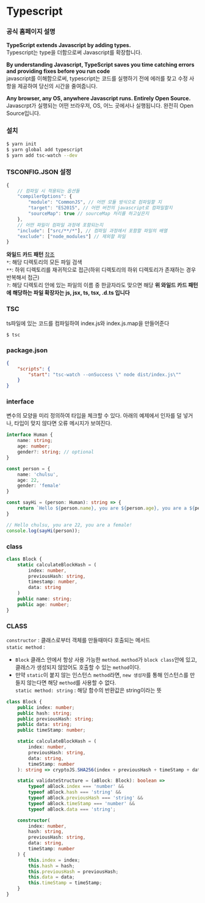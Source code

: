 # Typescript

### 공식 홈페이지 설명
**TypeScript extends Javascript by adding types.**  
Typescript는 type을 더함으로써 Javascript를 확장합니다.

**By understanding Javascript, TypeScript saves you time catching errors and providing fixes before you run code**  
javascript를 이해함으로써, typescript는 코드를 실행하기 전에 에러를 찾고 수정 사항을 제공하여 당신의 시간을 줄여줍니다.

**Any browser, any OS, anywhere Javascript runs. Entirely Open Source.**  
Javascrpt가 실행되는 어떤 브라우저, OS, 어느 곳에서나 실행됩니다. 완전히 Open Source입니다.

### 설치

```bash
$ yarn init
$ yarn global add typescript
$ yarn add tsc-watch --dev
```

### TSCONFIG.JSON 설정
```typescript
{
    // 컴파일 시 적용되는 옵션들
    "compilerOptions": {
        "module": "CommonJS", // 어떤 모듈 방식으로 컴파일할 지
        "target": "ES2015", // 어떤 버전의 javascript로 컴파일할지
        "sourceMap": true // sourceMap 처리를 하고싶은지
    },
    // 어떤 파일이 컴파일 과정에 포함되는지
    "include": ["src/**/*"], // 컴파일 과정에서 포함할 파일의 배열
    "exclude": ["node_modules"] // 제외할 파일
}
```
**와일드 카드 패턴** [참조](https://joshua1988.github.io/ts/config/tsconfig.html#%ED%83%80%EC%9E%85%EC%8A%A4%ED%81%AC%EB%A6%BD%ED%8A%B8-%EC%84%A4%EC%A0%95-%ED%8C%8C%EC%9D%BC-%EC%86%8D%EC%84%B1)  
  `*`: 해당 디렉토리의 모든 파일 검색  
  `**`: 하위 디렉토리를 재귀적으로 접근(하위 디렉토리의 하위 디렉토리가 존재하는 경우 반복해서 접근)  
  `?`: 해당 디렉토리 안에 있는 파일의 이름 중 한글자라도 맞으면 해당
  **위 와일드 카드 패턴에 해당하는 파일 확장자는 js, jsx, ts, tsx, .d.ts 입니다**

### TSC
ts파일에 있는 코드를 컴파일하여 index.js와 index.js.map을 만들어준다
```typescript
$ tsc
```

### package.json
```json
{
    "scripts": {
        "start": "tsc-watch --onSuccess \" node dist/index.js\""
    }
}
```

### interface
변수의 모양을 미리 정의하여 타입을 체크할 수 있다. 아래의 예제에서 인자를 덜 넣거나, 타입이 맞지 않다면 오류 메시지가 보여진다.

```typescript
interface Human {
    name: string;
    age: number;
    gender?: string; // optional
}

const person = {
    name: 'chulsu',
    age: 22,
    gender: 'female'
}

const sayHi = (person: Human): string => {
    return `Hello ${person.name}, you are ${person.age}, you are a ${person.gender}!`;
}

// Hello chulsu, you are 22, you are a female!
console.log(sayHi(person));
```

### class
```typescript
class Block {
    static calculateBlockHash = (
        index: number,
        previousHash: string,
        timestamp: number,
        data: string
    )
    public name: string;
    public age: number;
}
```

### CLASS
`constructor` : 클래스로부터 객체를 만들때마다 호출되는 메서드  
`static method` :  
  - `Block` 클래스 안에서 항상 사용 가능한 `method`. `method`가 `block class`안에 있고, 클래스가 생성되지 않았어도 호출할 수 있는 `method`이다.
  - 만약 `static`이 붙지 않는 인스턴스 `method`라면, `new 생성자`를 통해 인스턴스를 만들지 않는다면 해당 `method`를 사용할 수 없다.  
`static method: string` : 해당 함수의 반환값은 string이라는 뜻

```typescript
class Block {
    public index: number;
    public hash: string;
    public previousHash: string;
    public data: string;
    public timeStamp: number;

    static calculateBlockHash = (
        index: number,
        previousHash: string,
        data: string,
        timeStamp: number
    ): string => cryptoJS.SHA256(index + previousHash + timeStamp + data).toString();

    static validateStructure = (aBlock: Block): boolean =>
        typeof aBlock.index === 'number' &&
        typeof aBlock.hash === 'string' &&
        typeof aBlock.previousHash === 'string' &&
        typeof aBlock.timeStamp === 'number' &&
        typeof aBlock.data === 'string';

    constructor(
        index: number,
        hash: string,
        previousHash: string,
        data: string,
        timeStamp: number
    ) {
        this.index = index;
        this.hash = hash;
        this.previousHash = previousHash;
        this.data = data;
        this.timeStamp = timeStamp;
    }
}
```
